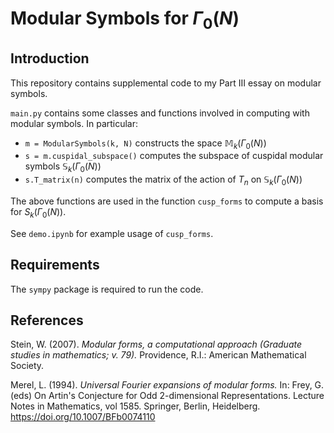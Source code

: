 # Modular Symbols for $\Gamma_0(N)$

## Introduction

This repository contains supplemental code to my Part III essay on modular symbols.

`main.py` contains some classes and functions involved in computing with modular symbols. In particular:

- `m = ModularSymbols(k, N)` constructs the space $\mathbb{M}_k(\Gamma_0(N))$
- `s = m.cuspidal_subspace()` computes the subspace of cuspidal modular symbols $\mathbb{S}_k(\Gamma_0(N))$
- `s.T_matrix(n)` computes the matrix of the action of $T_n$ on $\mathbb{S}_k(\Gamma_0(N))$

The above functions are used in the function `cusp_forms` to compute a basis for $S_k(\Gamma_0(N))$.

See `demo.ipynb` for example usage of `cusp_forms`.

## Requirements

The `sympy` package is required to run the code.

## References

Stein, W. (2007). *Modular forms, a computational approach (Graduate studies in mathematics; v. 79).* Providence, R.I.: American Mathematical Society.

Merel, L. (1994). *Universal Fourier expansions of modular forms.* In: Frey, G. (eds) On Artin's Conjecture for Odd 2-dimensional Representations. Lecture Notes in Mathematics, vol 1585. Springer, Berlin, Heidelberg. https://doi.org/10.1007/BFb0074110
